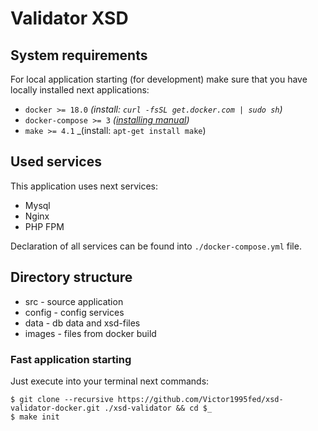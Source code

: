 # Validator XSD

## System requirements</h3>  
For local application starting (for development) make sure that you have locally installed next applications:

-   `docker >= 18.0` _(install: `curl -fsSL get.docker.com | sudo sh`)_
-   `docker-compose >= 3` _([installing manual](https://docs.docker.com/compose/install/#install-compose))_
-   `make >= 4.1` _(install: `apt-get install make`)


## Used services

This application uses next services:

-   Mysql
-   Nginx
-   PHP FPM

Declaration of all services can be found into `./docker-compose.yml` file.

## Directory structure
- src - source application
-  config - config services
- data - db data and xsd-files
- images - files from docker build

### Fast application starting

Just execute into your terminal next commands:

```
$ git clone --recursive https://github.com/Victor1995fed/xsd-validator-docker.git ./xsd-validator && cd $_
$ make init
```
